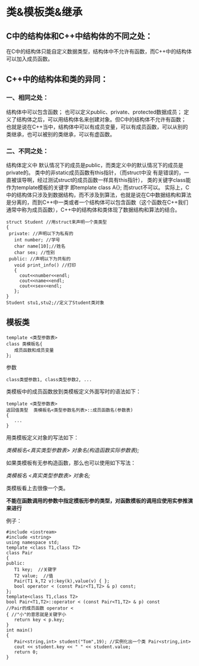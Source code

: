 # 类&模板类&继承
## C中的结构体和C++中结构体的不同之处：
在C中的结构体只能自定义数据类型，结构体中不允许有函数，而C++中的结构体可以加入成员函数。
 

## C++中的结构体和类的异同：

### 一、相同之处：

结构体中可以包含函数；
也可以定义public、private、protected数据成员；
定义了结构体之后，可以用结构体名来创建对象。但C中的结构体不允许有函数；             
也就是说在C++当中，结构体中可以有成员变量，可以有成员函数，可以从别的类继承，也可以被别的类继承，可以有虚函数。

### 二、不同之处：

结构体定义中 默认情况下的成员是public，而类定义中的默认情况下的成员是private的。
类中的非static成员函数有this指针，（而struct中没 有是错误的，一直被误导啊，经过测试struct的成员函数一样具有this指针），
类的关键字class能作为template模板的关键字 即template<class T> class A{}; 而struct不可以。
实际上，C中的结构体只涉及到数据结构，而不涉及到算法，也就是说在C中数据结构和算法是分离的，而到C++中一类或者一个结构体可以包含函数（这个函数在C++我们通常中称为成员函数），C++中的结构体和类体现了数据结构和算法的结合。 
 ```
struct Student //用struct来声明一个类类型 
{
  private: //声明以下为私有的 
    int number; //学号 
    char name[10];//姓名 
    char sex; //性别 
  public: //声明以下为共有的 
    void print_info() //打印 
    {
      cout<<number<<endl;
      cout<<name<<endl;
      cout<<sex<<endl;
    };
}
Student stu1,stu2;//定义了Student类对象
```
## 模板类
 
 ```
 template <类型参数表>
class 类模板名{
    成员函数和成员变量
};
 ```
 参数
 ```
 class类塑参数1, class类型参数2, ...
 ```
 类模板中的成员函数放到类模板定义外面写时的语法如下：
 ```
 template <类型参数表>
返回值类型  类模板名<类型参数名列表>::成员函数名(参数表)
{
    ...
}
 ```
 
 
 用类模板定义对象的写法如下：

*类模板名<真实类型参数表> 对象名(构造函数实际参数表);*

如果类模板有无参构造函数，那么也可以使用如下写法：

*类模板名 <真实类型参数表> 对象名;*

类模板看上去很像一个类。
 
 **不能在函数调用的参数中指定模板形参的类型，对函数模板的调用应使用实参推演来进行**
 
 例子：
 ```
#include <iostream>
#include <string>
using namespace std;
template <class T1,class T2>
class Pair
{
public:
    T1 key;  //关键字
    T2 value;  //值
    Pair(T1 k,T2 v):key(k),value(v) { };
    bool operator < (const Pair<T1,T2> & p) const;
};
template<class T1,class T2>
bool Pair<T1,T2>::operator < (const Pair<T1,T2> & p) const
//Pair的成员函数 operator <
{ //"小"的意思就是关键字小
    return key < p.key;
}
int main()
{
    Pair<string,int> student("Tom",19); //实例化出一个类 Pair<string,int>
    cout << student.key << " " << student.value;
    return 0;
}
 ```
